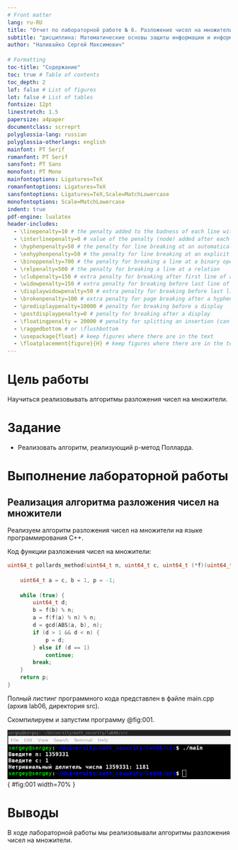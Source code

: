 ```yaml
---
# Front matter
lang: ru-RU
title: "Отчет по лабораторной работе № 6. Разложение чисел на множители"
subtitle: "дисциплина: Математические основы защиты информации и информационной безопасности"
author: "Наливайко Сергей Максимович"

# Formatting
toc-title: "Содержание"
toc: true # Table of contents
toc_depth: 2
lof: false # List of figures
lot: false # List of tables
fontsize: 12pt
linestretch: 1.5
papersize: a4paper
documentclass: scrreprt
polyglossia-lang: russian
polyglossia-otherlangs: english
mainfont: PT Serif
romanfont: PT Serif
sansfont: PT Sans
monofont: PT Mono
mainfontoptions: Ligatures=TeX
romanfontoptions: Ligatures=TeX
sansfontoptions: Ligatures=TeX,Scale=MatchLowercase
monofontoptions: Scale=MatchLowercase
indent: true
pdf-engine: lualatex
header-includes:
  - \linepenalty=10 # the penalty added to the badness of each line within a paragraph (no associated penalty node) Increasing the value makes tex try to have fewer lines in the paragraph.
  - \interlinepenalty=0 # value of the penalty (node) added after each line of a paragraph.
  - \hyphenpenalty=50 # the penalty for line breaking at an automatically inserted hyphen
  - \exhyphenpenalty=50 # the penalty for line breaking at an explicit hyphen
  - \binoppenalty=700 # the penalty for breaking a line at a binary operator
  - \relpenalty=500 # the penalty for breaking a line at a relation
  - \clubpenalty=150 # extra penalty for breaking after first line of a paragraph
  - \widowpenalty=150 # extra penalty for breaking before last line of a paragraph
  - \displaywidowpenalty=50 # extra penalty for breaking before last line before a display math
  - \brokenpenalty=100 # extra penalty for page breaking after a hyphenated line
  - \predisplaypenalty=10000 # penalty for breaking before a display
  - \postdisplaypenalty=0 # penalty for breaking after a display
  - \floatingpenalty = 20000 # penalty for splitting an insertion (can only be split footnote in standard LaTeX)
  - \raggedbottom # or \flushbottom
  - \usepackage{float} # keep figures where there are in the text
  - \floatplacement{figure}{H} # keep figures where there are in the text
---
```


# Цель работы

Научиться реализовывать алгоритмы разложения чисел на множители.

# Задание

- Реализовать алгоритм, реализующий р-метод Полларда.
  
# Выполнение лабораторной работы

## Реализация алгоритма разложения чисел на множители

Реализуем алгоритм разложения чисел на множители на языке программирования C++.

Код функции разложения чисел на множители:

```c++
uint64_t pollards_method(uint64_t n, uint64_t c, uint64_t (*f)(uint64_t)) {

    uint64_t a = c, b = 1, p = -1;

    while (true) {
        uint64_t d;
        b = f(b) % n;
        a = f(f(a) % n) % n;
        d = gcd(ABS(a, b), n);
        if (d > 1 && d < n) {
            p = d;
        } else if (d == 1)
            continue;
        break;
    }
    return p;
}
```

Полный листинг программного кода представлен в файле main.cpp (архив lab06, директория src).

Скомпилируем и запустим программу @fig:001.

![Разложение чисел на множители](../img/1.png){ #fig:001 width=70% }

# Выводы

В ходе лабораторной работы мы реализовывали алгоритмы разложения чисел на множители.